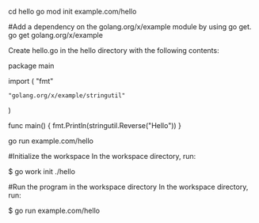 cd hello
go mod init example.com/hello

#Add a dependency on the golang.org/x/example module by using go get.
go get golang.org/x/example

Create hello.go in the hello directory with the following contents:

package main

import (
    "fmt"

    "golang.org/x/example/stringutil"
)

func main() {
    fmt.Println(stringutil.Reverse("Hello"))
}

go run example.com/hello


#Initialize the workspace
In the workspace directory, run:

$ go work init ./hello

#Run the program in the workspace directory
In the workspace directory, run:

$ go run example.com/hello